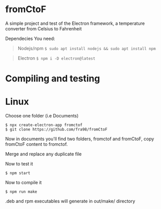 # fromCtoF
A simple project and test of the Electron framework, a temperature converter from Celsius to Fahrenheit

Dependecies
You need:

>Nodejs/npm  ```$ sudo apt install nodejs && sudo apt install npm```

>Electron  ```$ npm i -D electron@latest```

# Compiling and testing
# Linux
Choose one folder (i.e Documents)
```
$ npx create-electron-app fromctof
$ git clone https://github.com/fra98/fromCtoF
```
Now in documents you'll find two folders, fromctof and fromCtoF, copy fromCtoF content to fromctof.

Merge and replace any duplicate file

Now to test it
```
$ npm start
```
Now to compile it
```
$ npm run make 
```

.deb and rpm executables will generate in out/make/ directory
